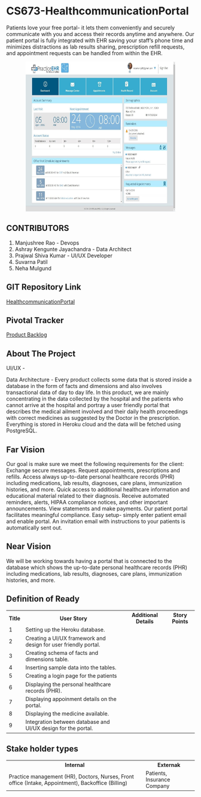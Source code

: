 # CS673-HealthcommunicationPortal

Patients love your free portal- it lets them conveniently and securely communicate with you and access their records anytime and anywhere. Our patient portal is fully integrated with EHR saving your staff’s phone time and minimizes distractions as lab results sharing, prescription refill requests, and appointment requests can be handled from within the EHR.

<p align="center">
  <a href="https://github.com/ashraykengunte/CS673-HealthcommunicationPortal">
    <img src="PortalImage.jpg" alt="Logo" width="400" height="400">
  </a>


## CONTRIBUTORS 
1. Manjushree Rao - Devops
2. Ashray Kengunte Jayachandra - Data Architect
3. Prajwal Shiva Kumar - UI/UX Developer
4. Suvarna Patil
5. Neha Mulgund

## GIT Repository Link
[HealthcommunicationPortal](https://github.com/ManjushreeRao/CS673-HealthcommunicationPortal)
  
## Pivotal Tracker 
[Product Backlog](https://www.pivotaltracker.com/n/projects/2534904)
  

## About The Project

UI/UX -  
 
Data Architecture - Every product collects some data that is stored inside a database in the form of facts and dimensions and also involves transactional data of day to day life. In this product, we are mainly concentrating in the data collected by the hospital and the patients who cannot arrive at the hospital and portray a user friendly portal that describes the medical ailment involved and their daily health proceedings with correct medicines as suggested by the Doctor in the prescription. Everything is stored in Heroku cloud and the data will be fetched using PostgreSQL. 

## Far Vision 
  Our goal is make sure we meet the following requirements for the client:
  Exchange secure messages.
  Request appointments, prescriptions and refills.
  Access always up-to-date personal healthcare records (PHR) including medications, lab results, diagnoses, care plans, immunization histories, and more.
  Quick access to additional healthcare information and educational material related to their diagnosis.
  Receive automated reminders, alerts, HIPAA compliance notices, and other important announcements.
  View statements and make payments.
  Our patient portal facilitates meaningful compliance.
  Easy setup- simply enter patient email and enable portal. 
  An invitation email with instructions to your patients is automatically sent out.

## Near Vision
  We will be working towards having a portal that is connected to the database which shows the up-to-date personal healthcare records (PHR) including medications, lab results,     diagnoses, care plans, immunization histories, and more.
    
## Definition of Ready
  
<table>
  <tr>
    <th>Title</th>
    <th>User Story</th>
    <th>Additional Details</th>
    <th>Story Points</th>
  </tr>
  <tr>
    <td>1</td>
    <td>Setting up the Heroku database.</td>
  </tr>
  <tr>
    <td>2</td>
    <td>Creating a UI/UX framework and design for user friendly portal.</td>
  </tr>
    <tr>
    <td>3</td>
    <td>Creating schema of facts and dimensions table.</td>
  </tr>
    <tr>
    <td>4</td>
    <td>Inserting sample data into the tables.</td>
  </tr>
     <tr>
    <td>5</td>
    <td>Creating a login page for the patients</td>
  </tr> 
   <tr>
    <td>6</td>
    <td>Displaying the personal healthcare records (PHR).</td>
  </tr>
   <tr>
    <td>7</td>
    <td>Displaying appoinment details on the portal.</td>
  </tr>  
   <tr>
    <td>8</td>
    <td>Displaying the medicine available.</td>
  </tr>
     <tr>
    <td>9</td>
    <td>Integration between database and UI/UX design for the portal.</td>
  </tr>
</table>
  
## Stake holder types

<table>
  <tr>
    <th>Internal</th>
    <th>Externak</th>
  </tr>
  <tr>
    <td>Practice management (HR), Doctors, Nurses, Front office (Intake, Appointment), Backoffice (Billing)
</td>
    <td>Patients, Insurance Company</td>
  </tr>
  </table>
 
